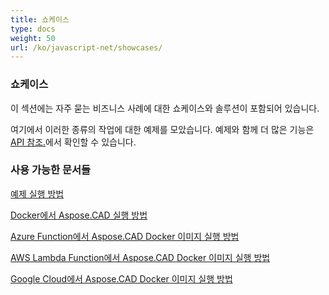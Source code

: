 ```yaml
---
title: 쇼케이스
type: docs
weight: 50
url: /ko/javascript-net/showcases/
---
```


### **쇼케이스**
이 섹션에는 자주 묻는 비즈니스 사례에 대한 쇼케이스와 솔루션이 포함되어 있습니다.

여기에서 이러한 종류의 작업에 대한 예제를 모았습니다. 예제와 함께 더 많은 기능은 [API 참조.](https://apireference.aspose.com/cad/net)에서 확인할 수 있습니다.
### **사용 가능한 문서들**

[예제 실행 방법](/ko/cad/net/how-to-run-the-examples/)

[Docker에서 Aspose.CAD 실행 방법](/ko/cad/net/how-to-run-aspose-cad-in-docker/)

[Azure Function에서 Aspose.CAD Docker 이미지 실행 방법](/ko/cad/net/how-to-run-aspose-cad-docker-image-in-azure-function/) 

[AWS Lambda Function에서 Aspose.CAD Docker 이미지 실행 방법](/ko/cad/net/how-to-run-aspose-cad-docker-image-in-aws-lambda-function/)

[Google Cloud에서 Aspose.CAD Docker 이미지 실행 방법](/ko/cad/net/how-to-run-aspose-cad-docker-image-in-google-cloud/)
